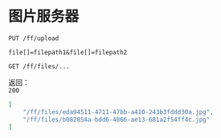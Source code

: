 # 图片服务器

`PUT /ff/upload`  
 
`file[]=filepath1&file[]=filepath2`  


`GET /ff/files/...`   

返回：  
`200`  

```json
[
    "/ff/files/eda94511-4711-47bb-a410-243b3fddd30a.jpg",
    "/ff/files/b082854a-bdd6-4866-ae13-681a2f54ff4c.jpg"
]
```

